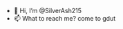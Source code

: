 - 👋 Hi, I’m @SilverAsh215
- 📫 What to reach me? come to gdut

<!---
SilverAsh215/SilverAsh215 is a ✨ special ✨ repository because its `README.md` (this file) appears on your GitHub profile.
You can click the Preview link to take a look at your changes.
--->
